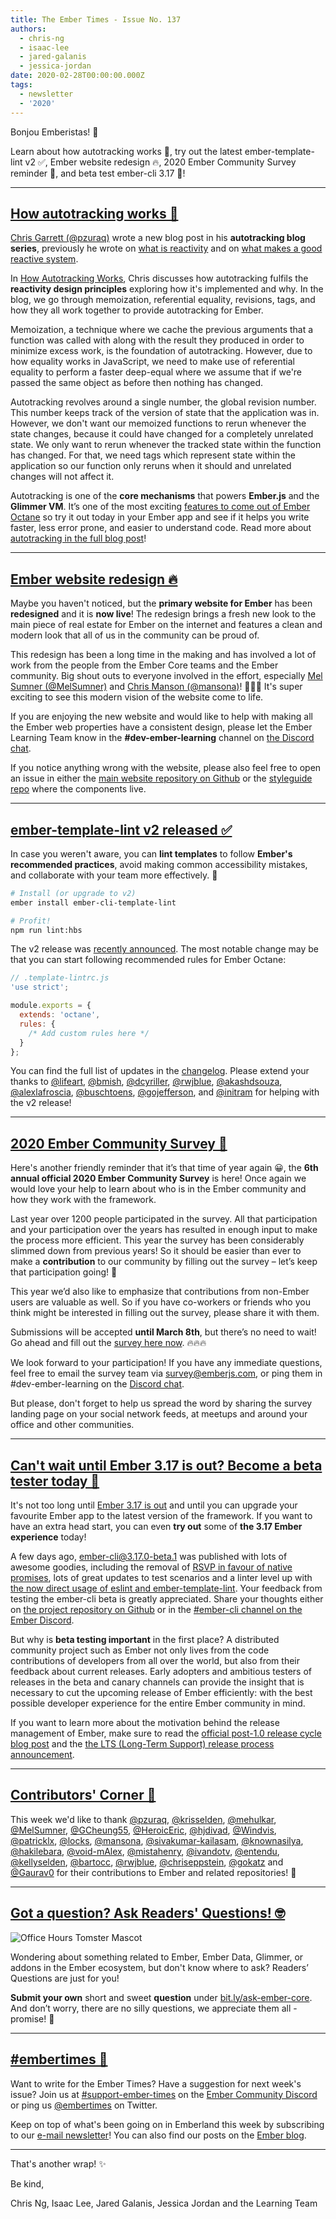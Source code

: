 ```yaml
---
title: The Ember Times - Issue No. 137
authors:
  - chris-ng
  - isaac-lee
  - jared-galanis
  - jessica-jordan
date: 2020-02-28T00:00:00.000Z
tags:
  - newsletter
  - '2020'
---
```



Bonjou Emberistas! 🐹

Learn about how autotracking works 👣,
try out the latest ember-template-lint v2 ✅,
Ember website redesign 🔥,
2020 Ember Community Survey reminder 📝, and
beta test ember-cli 3.17 🧪!

<!-- READMORE -->

---

## [How autotracking works 👣](https://www.pzuraq.com/how-autotracking-works/)

[Chris Garrett (@pzuraq)](https://github.com/pzuraq) wrote a new blog post in his **autotracking blog series**, previously he wrote on [what is reactivity](https://www.pzuraq.com/what-is-reactivity/) and on [what makes a good reactive system](https://www.pzuraq.com/what-makes-a-good-reactive-system/).

In [How Autotracking Works](https://www.pzuraq.com/how-autotracking-works/), Chris discusses how autotracking fulfils the **reactivity design principles** exploring how it's implemented and why. In the blog, we go through memoization, referential equality, revisions, tags, and how they all work together to provide autotracking for Ember.

Memoization, a technique where we cache the previous arguments that a function was called with along with the result they produced in order to minimize excess work, is the foundation of autotracking. However, due to how equality works in JavaScript, we need to make use of referential equality to perform a faster deep-equal where we assume that if we're passed the same object as before then nothing has changed.

Autotracking revolves around a single number, the global revision number. This number keeps track of the version of state that the application was in. However, we don't want our memoized functions to rerun whenever the state changes, because it could have changed for a completely unrelated state. We only want to rerun whenever the tracked state within the function has changed. For that, we need tags which represent state within the application so our function only reruns when it should and unrelated changes will not affect it.

Autotracking is one of the **core mechanisms** that powers **Ember.js** and the **Glimmer VM**. It’s one of the most exciting [features to come out of Ember Octane](https://guides.emberjs.com/release/in-depth-topics/autotracking-in-depth/) so try it out today in your Ember app and see if it helps you write faster, less error prone, and easier to understand code. Read more about [autotracking in the full blog post](https://www.pzuraq.com/how-autotracking-works/)!

---

## [Ember website redesign 🔥](https://emberjs.com/)

Maybe you haven't noticed, but the **primary website for Ember** has been **redesigned** and it is **now live**! The redesign brings a fresh new look to the main piece of real estate for Ember on the internet and features a clean and modern look that all of us in the community can be proud of.

This redesign has been a long time in the making and has involved a lot of work from the people from the Ember Core teams and the Ember community. Big shout outs to everyone involved in the effort, especially [Mel Sumner (@MelSumner)](https://github.com/MelSumner) and [Chris Manson (@mansona)](https://github.com/mansona)! 🎉🎉🎉 It's super exciting to see this modern vision of the website come to life.

If you are enjoying the new website and would like to help with making all the Ember web properties have a consistent design, please let the Ember Learning Team know in the **#dev-ember-learning** channel on [the Discord chat](https://discordapp.com/invite/emberjs).

If you notice anything wrong with the website, please also feel free to open an issue in either the [main website repository on Github](https://github.com/ember-learn/ember-website/) or the [styleguide repo](https://github.com/ember-learn/ember-styleguide) where the components live.

---

## [ember-template-lint v2 released ✅](https://twitter.com/rwjblue/status/1231372429286608902)

In case you weren't aware, you can **lint templates** to follow **Ember's recommended practices**, avoid making common accessibility mistakes, and collaborate with your team more effectively. 💯

```bash
# Install (or upgrade to v2)
ember install ember-cli-template-lint

# Profit!
npm run lint:hbs
```

The v2 release was [recently announced](https://twitter.com/rwjblue/status/1231372429286608902). The most notable change may be that you can start following recommended rules for Ember Octane:

```javascript
// .template-lintrc.js
'use strict';

module.exports = {
  extends: 'octane',
  rules: {
    /* Add custom rules here */
  }
};
```

You can find the full list of updates in the [changelog](https://github.com/ember-template-lint/ember-template-lint/releases/tag/v2.0.0). Please extend your thanks to [@lifeart](https://github.com/lifeart), [@bmish](https://github.com/bmish), [@dcyriller](https://github.com/dcyriller), [@rwjblue](https://github.com/rwjblue), [@akashdsouza](https://github.com/akashdsouza), [@alexlafroscia](https://github.com/alexlafroscia), [@buschtoens](https://github.com/buschtoens), [@gojefferson](https://github.com/gojefferson), and [@initram](https://github.com/initram) for helping with the v2 release!

---

## [2020 Ember Community Survey 📝](https://tilde.wufoo.com/forms/2020-emberjs-community-survey/)

Here's another friendly reminder that it’s that time of year again 😀, the **6th annual official 2020 Ember Community Survey** is here! Once again we would love your help to learn about who is in the Ember community and how they work with the framework.

Last year over 1200 people participated in the survey. All that participation and your participation over the years has resulted in enough input to make the process more efficient. This year the survey has been considerably slimmed down from previous years! So it should be easier than ever to make a **contribution** to our community by filling out the survey – let’s keep that participation going! 🎉

This year we’d also like to emphasize that contributions from non-Ember users are valuable as well. So if you have co-workers or friends who you think might be interested in filling out the survey, please share it with them.

Submissions will be accepted **until March 8th**, but there’s no need to wait! Go ahead and fill out the [survey here now](https://tilde.wufoo.com/forms/2020-emberjs-community-survey/). 🔥🔥🔥

We look forward to your participation! If you have any immediate questions, feel free to email the survey team via survey@emberjs.com, or ping them in #dev-ember-learning on the [Discord chat](https://discordapp.com/invite/emberjs).

But please, don't forget to help us spread the word by sharing the survey landing page on your social network feeds, at meetups and around your office and other communities.

---

## [Can't wait until Ember 3.17 is out? Become a beta tester today 🧪](https://github.com/ember-cli/ember-cli/releases/tag/v3.17.0-beta.1)

It's not too long until [Ember 3.17 is out](https://emberjs.com/releases/) and until you can upgrade your favourite
Ember app to the latest version of the framework. If you want to have an extra head start, you can even **try out** some of
**the 3.17 Ember experience** today!

A few days ago, [ember-cli@3.17.0-beta.1](https://github.com/ember-cli/ember-cli/releases/tag/v3.17.0-beta.1) was published with lots of awesome goodies, including the removal of [RSVP in favour of native promises](https://github.com/ember-cli/ember-cli/pull/9041), lots of great updates to test scenarios and a linter level up with [the now direct usage of eslint and ember-template-lint](https://github.com/ember-cli/ember-cli/pull/9009). Your feedback from testing the ember-cli beta is greatly appreciated. Share your thoughts either on [the project repository on Github](https://github.com/ember-cli/ember-cli/) or in the [#ember-cli channel on the Ember Discord](https://discordapp.com/invite/emberjs).

But why is **beta testing important** in the first place? A distributed community project such as Ember not only lives from the code contributions of developers from all over the world, but also from their feedback about current releases. Early adopters and ambitious testers of releases in the beta and canary channels can provide the insight that is necessary to cut the upcoming release of Ember efficiently: with the best possible developer experience for the entire Ember community in mind.

If you want to learn more about the motivation behind the release management of Ember, make sure to read the [official post-1.0 release cycle blog post](https://blog.emberjs.com/2013/09/06/new-ember-release-process.html) and the [the LTS (Long-Term Support) release process announcement](https://blog.emberjs.com/2016/02/25/announcing-embers-first-lts.html).

---

## [Contributors' Corner 👏](https://guides.emberjs.com/release/contributing/repositories/)

<p>This week we'd like to thank <a href="https://github.com/pzuraq" target="gh-user">@pzuraq</a>, <a href="https://github.com/krisselden" target="gh-user">@krisselden</a>, <a href="https://github.com/mehulkar" target="gh-user">@mehulkar</a>, <a href="https://github.com/MelSumner" target="gh-user">@MelSumner</a>, <a href="https://github.com/GCheung55" target="gh-user">@GCheung55</a>, <a href="https://github.com/HeroicEric" target="gh-user">@HeroicEric</a>, <a href="https://github.com/hjdivad" target="gh-user">@hjdivad</a>, <a href="https://github.com/Windvis" target="gh-user">@Windvis</a>, <a href="https://github.com/patricklx" target="gh-user">@patricklx</a>, <a href="https://github.com/locks" target="gh-user">@locks</a>, <a href="https://github.com/mansona" target="gh-user">@mansona</a>, <a href="https://github.com/sivakumar-kailasam" target="gh-user">@sivakumar-kailasam</a>, <a href="https://github.com/knownasilya" target="gh-user">@knownasilya</a>, <a href="https://github.com/hakilebara" target="gh-user">@hakilebara</a>, <a href="https://github.com/void-mAlex" target="gh-user">@void-mAlex</a>, <a href="https://github.com/mistahenry" target="gh-user">@mistahenry</a>, <a href="https://github.com/ivandotv" target="gh-user">@ivandotv</a>, <a href="https://github.com/entendu" target="gh-user">@entendu</a>, <a href="https://github.com/kellyselden" target="gh-user">@kellyselden</a>, <a href="https://github.com/bartocc" target="gh-user">@bartocc</a>, <a href="https://github.com/rwjblue" target="gh-user">@rwjblue</a>, <a href="https://github.com/chriseppstein" target="gh-user">@chriseppstein</a>, <a href="https://github.com/gokatz" target="gh-user">@gokatz</a> and <a href="https://github.com/Gaurav0" target="gh-user">@Gaurav0</a>  for their contributions to Ember and related repositories! 💖</p>

---

## [Got a question? Ask Readers' Questions! 🤓](https://docs.google.com/forms/d/e/1FAIpQLScqu7Lw_9cIkRtAiXKitgkAo4xX_pV1pdCfMJgIr6Py1V-9Og/viewform)

<div class="blog-row">
  <img class="float-right small transparent padded" alt="Office Hours Tomster Mascot" title="Readers' Questions" src="/images/tomsters/officehours.png" />

  <p>Wondering about something related to Ember, Ember Data, Glimmer, or addons in the Ember ecosystem, but don't know where to ask? Readers’ Questions are just for you!</p>

  <p><strong>Submit your own</strong> short and sweet <strong>question</strong> under <a href="https://bit.ly/ask-ember-core" target="rq">bit.ly/ask-ember-core</a>. And don’t worry, there are no silly questions, we appreciate them all - promise! 🤞</p>
</div>

---

## [#embertimes 📰](https://blog.emberjs.com/tags/newsletter.html)

Want to write for the Ember Times? Have a suggestion for next week's issue? Join us at [#support-ember-times](https://discordapp.com/channels/480462759797063690/485450546887786506) on the [Ember Community Discord](https://discordapp.com/invite/zT3asNS) or ping us [@embertimes](https://twitter.com/embertimes) on Twitter.

Keep on top of what's been going on in Emberland this week by subscribing to our [e-mail newsletter](https://the-emberjs-times.ongoodbits.com/)! You can also find our posts on the [Ember blog](https://emberjs.com/blog/tags/newsletter.html).

---

That's another wrap! ✨

Be kind,

Chris Ng, Isaac Lee, Jared Galanis, Jessica Jordan and the Learning Team
